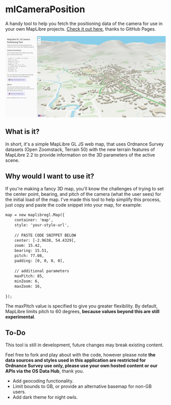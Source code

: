 # mlCameraPosition
A handy tool to help you fetch the positioning data of the camera for use in your own MapLibre projects. [Check it out here](https://abiddiscombe-os.github.io/mlCameraPosition/), thanks to GitHub Pages.

![User Interface Screenshot](docs/screenshot.jpeg)

## What is it?
In short, it's a simple MapLibre GL JS web map, that uses Ordnance Survey datasets (Open Zoomstack, Terrain 50) with the new terrain features of MapLibre 2.2 to provide information on the 3D parameters of the active scene.

## Why would I want to use it?
If you're making a fancy 3D map, you'll know the challenges of trying to set the center point, bearing, and pitch of the camera (what the user sees) for the initial load of the map. I've made this tool to help simplify this process, just copy and paste the code snippet into your map, for example:

```
map = new maplibregl.Map({
    container: 'map',
    style: 'your-style-url',

    // PASTE CODE SNIPPET BELOW
    center: [-2.9638, 54.4329],
    zoom: 15.42,
    bearing: 15.51,
    pitch: 77.08,
    padding: [0, 0, 0, 0],
    
    // additional parameters
    maxPitch: 85,
    minZoom: 6,
    maxZoom: 16,

});
```

The maxPitch value is specified to give you greater flexibility. By default, MapLibre limits pitch to 60 degrees, **because values beyond this are still experimental**.

## To-Do
This tool is still in development, future changes may break existing content.

Feel free to fork and play about with the code, however please note **the data sources and styles used in this application are restricted for Ordnance Survey use only, please use your own hosted content or our APIs via the OS Data Hub**, thank you.

- Add geocoding functionality.
- Limit bounds to GB, or provide an alternative basemap for non-GB users.
- Add dark theme for night owls.